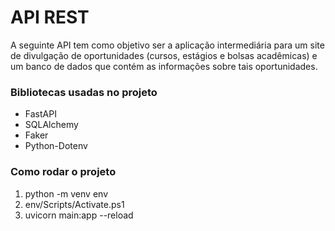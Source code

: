 # API REST
A seguinte API tem como objetivo ser a aplicação intermediária para um site de divulgação de oportunidades (cursos, estágios e bolsas acadêmicas) e um banco de dados que contém as informações sobre tais oportunidades.


### Bibliotecas usadas no projeto
* FastAPI
* SQLAlchemy
* Faker
* Python-Dotenv


### Como rodar o projeto
1. python -m venv env
2. env/Scripts/Activate.ps1
3. uvicorn main:app --reload
